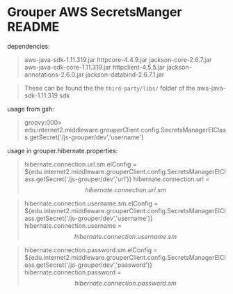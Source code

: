 # Grouper AWS SecretsManger README

dependencies:
>aws-java-sdk-1.11.319.jar
>httpcore-4.4.9.jar
>jackson-core-2.6.7.jar
>aws-java-sdk-core-1.11.319.jar
>httpclient-4.5.5.jar
>jackson-annotations-2.6.0.jar
>jackson-databind-2.6.7.1.jar

>These can be found the the `third-party/libs/` folder of the aws-java-sdk-1.11.319 sdk

usage from gsh:

>groovy:000> edu.internet2.middleware.grouperClient.config.SecretsManagerElClass.getSecret('/js-grouper/dev','username')

usage in grouper.hibernate.properties:
>hibernate.connection.url.sm.elConfig            = ${edu.internet2.middleware.grouperClient.config.SecretsManagerElClass.getSecret('/js-grouper/dev','url')}
>hibernate.connection.url                        = $$hibernate.connection.url.sm$$

>hibernate.connection.username.sm.elConfig       = ${edu.internet2.middleware.grouperClient.config.SecretsManagerElClass.getSecret('/js-grouper/dev','username')}
>hibernate.connection.username                   = $$hibernate.connection.username.sm$$

>hibernate.connection.password.sm.elConfig       = ${edu.internet2.middleware.grouperClient.config.SecretsManagerElClass.getSecret('/js-grouper/dev','password')}
>hibernate.connection.password                   = $$hibernate.connection.password.sm$$

